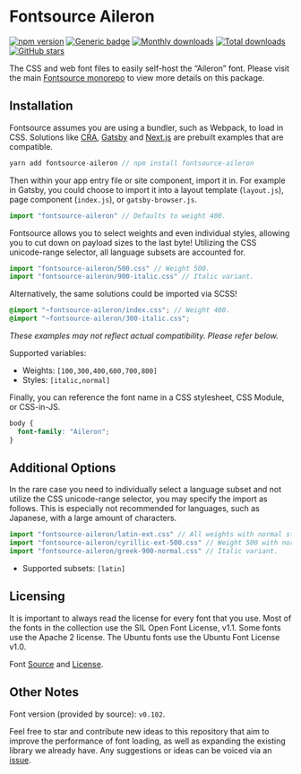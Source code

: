 # Fontsource Aileron

[![npm version](https://badge.fury.io/js/fontsource-aileron.svg)](https://www.npmjs.com/package/fontsource-aileron) [![Generic badge](https://img.shields.io/badge/fontsource-passing-brightgreen)](https://github.com/fontsource/fontsource) [![Monthly downloads](https://badgen.net/npm/dm/fontsource-aileron)](https://github.com/fontsource/fontsource) [![Total downloads](https://badgen.net/npm/dt/fontsource-aileron)](https://github.com/fontsource/fontsource) [![GitHub stars](https://img.shields.io/github/stars/fontsource/fontsource.svg?style=social&label=Star)](https://github.com/fontsource/fontsource/stargazers)

The CSS and web font files to easily self-host the “Aileron” font. Please visit the main [Fontsource monorepo](https://github.com/fontsource/fontsource) to view more details on this package.

## Installation

Fontsource assumes you are using a bundler, such as Webpack, to load in CSS. Solutions like [CRA](https://create-react-app.dev/), [Gatsby](https://www.gatsbyjs.org/) and [Next.js](https://nextjs.org/) are prebuilt examples that are compatible.

```javascript
yarn add fontsource-aileron // npm install fontsource-aileron
```

Then within your app entry file or site component, import it in. For example in Gatsby, you could choose to import it into a layout template (`layout.js`), page component (`index.js`), or `gatsby-browser.js`.

```javascript
import "fontsource-aileron" // Defaults to weight 400.
```

Fontsource allows you to select weights and even individual styles, allowing you to cut down on payload sizes to the last byte! Utilizing the CSS unicode-range selector, all language subsets are accounted for.

```javascript
import "fontsource-aileron/500.css" // Weight 500.
import "fontsource-aileron/900-italic.css" // Italic variant.
```

Alternatively, the same solutions could be imported via SCSS!

```scss
@import "~fontsource-aileron/index.css"; // Weight 400.
@import "~fontsource-aileron/300-italic.css";
```

_These examples may not reflect actual compatibility. Please refer below._

Supported variables:

- Weights: `[100,300,400,600,700,800]`
- Styles: `[italic,normal]`

Finally, you can reference the font name in a CSS stylesheet, CSS Module, or CSS-in-JS.

```css
body {
  font-family: "Aileron";
}
```

## Additional Options

In the rare case you need to individually select a language subset and not utilize the CSS unicode-range selector, you may specify the import as follows. This is especially not recommended for languages, such as Japanese, with a large amount of characters.

```javascript
import "fontsource-aileron/latin-ext.css" // All weights with normal style included.
import "fontsource-aileron/cyrillic-ext-500.css" // Weight 500 with normal style.
import "fontsource-aileron/greek-900-normal.css" // Italic variant.
```

- Supported subsets: `[latin]`

## Licensing

It is important to always read the license for every font that you use.
Most of the fonts in the collection use the SIL Open Font License, v1.1. Some fonts use the Apache 2 license. The Ubuntu fonts use the Ubuntu Font License v1.0.

Font [Source](http://dotcolon.net/font/aileron/) and [License](https://creativecommons.org/publicdomain/zero/1.0/deed.en).

## Other Notes

Font version (provided by source): `v0.102`.

Feel free to star and contribute new ideas to this repository that aim to improve the performance of font loading, as well as expanding the existing library we already have. Any suggestions or ideas can be voiced via an [issue](https://github.com/fontsource/fontsource/issues).
